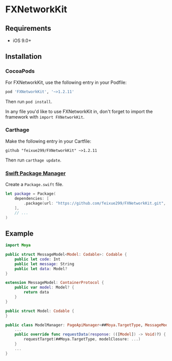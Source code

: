 # FXNetworkKit

## Requirements
- iOS 9.0+
 
## Installation

### CocoaPods

For FXNetworkKit, use the following entry in your Podfile:

```rb
pod 'FXNetworkKit', '~>1.2.11'
```

Then run `pod install`.

In any file you'd like to use FXNetworkKit in, don't forget to
import the framework with `import FXNetworkKit`.


### Carthage

Make the following entry in your Cartfile:

```
github "feixue299/FXNetworkKit" ~>1.2.11
```

Then run `carthage update`.

### [Swift Package Manager](https://github.com/apple/swift-package-manager)

Create a `Package.swift` file.

```swift
let package = Package(
    dependencies: [
        .package(url: "https://github.com/feixue299/FXNetworkKit.git", from: "1.2.11")
    ],
    // ...
)
```

## Example
```swift
import Moya

public struct MessageModel<Model: Codable>: Codable {
    public let code: Int
    public let message: String
    public let data: Model?
}

extension MessageModel: ContainerProtocol {
    public var model: Model? {
        return data
    }
}

public struct Model: Codable {
}

public class ModelManager: PageApiManager<##Moya.TargetType, MessageModel<[Model]>, Model> {
    ...
    public override func requestData(response: (([Model]) -> Void)?) {
        requestTarget(##Moya.TargetType, modelClosure: ...)
    }
    ...
}

```


